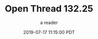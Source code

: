 ---
layout: podcast
title: "Open Thread 132.25"
author: a reader
description: https://slatestarcodex.com/2019/07/17/open-thread-132-25/
date: 2019-07-17 11:15:00 PDT
length: 59903
duration: 15
guid: open-thread-132-25
---